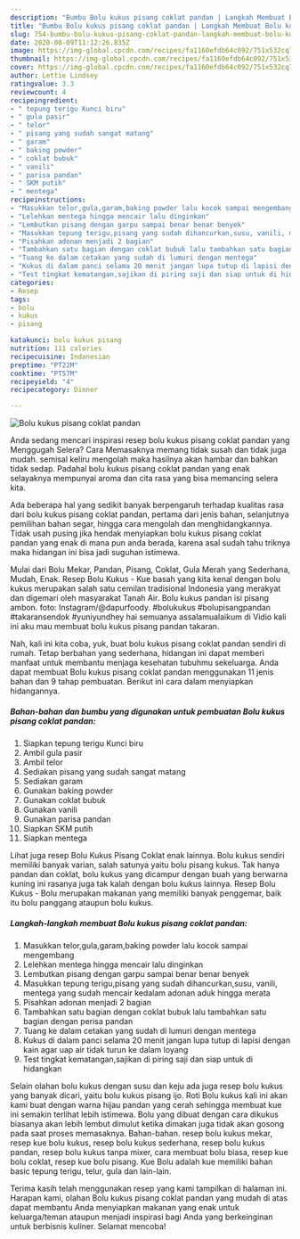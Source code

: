 ```yaml
---
description: "Bumbu Bolu kukus pisang coklat pandan | Langkah Membuat Bolu kukus pisang coklat pandan Yang Enak dan Simpel"
title: "Bumbu Bolu kukus pisang coklat pandan | Langkah Membuat Bolu kukus pisang coklat pandan Yang Enak dan Simpel"
slug: 754-bumbu-bolu-kukus-pisang-coklat-pandan-langkah-membuat-bolu-kukus-pisang-coklat-pandan-yang-enak-dan-simpel
date: 2020-08-09T11:12:26.835Z
image: https://img-global.cpcdn.com/recipes/fa1160efdb64c092/751x532cq70/bolu-kukus-pisang-coklat-pandan-foto-resep-utama.jpg
thumbnail: https://img-global.cpcdn.com/recipes/fa1160efdb64c092/751x532cq70/bolu-kukus-pisang-coklat-pandan-foto-resep-utama.jpg
cover: https://img-global.cpcdn.com/recipes/fa1160efdb64c092/751x532cq70/bolu-kukus-pisang-coklat-pandan-foto-resep-utama.jpg
author: Lettie Lindsey
ratingvalue: 3.3
reviewcount: 4
recipeingredient:
- " tepung terigu Kunci biru"
- " gula pasir"
- " telor"
- " pisang yang sudah sangat matang"
- " garam"
- " baking powder"
- " coklat bubuk"
- " vanili"
- " parisa pandan"
- " SKM putih"
- " mentega"
recipeinstructions:
- "Masukkan telor,gula,garam,baking powder lalu kocok sampai mengembang"
- "Lelehkan mentega hingga mencair lalu dinginkan"
- "Lembutkan pisang dengan garpu sampai benar benar benyek"
- "Masukkan tepung terigu,pisang yang sudah dihancurkan,susu, vanili, mentega yang sudah mencair kedalam adonan aduk hingga merata"
- "Pisahkan adonan menjadi 2 bagian"
- "Tambahkan satu bagian dengan coklat bubuk lalu tambahkan satu bagian dengan perisa pandan"
- "Tuang ke dalam cetakan yang sudah di lumuri dengan mentega"
- "Kukus di dalam panci selama 20 menit jangan lupa tutup di lapisi dengan kain agar uap air tidak turun ke dalam loyang"
- "Test tingkat kematangan,sajikan di piring saji dan siap untuk di hidangkan"
categories:
- Resep
tags:
- bolu
- kukus
- pisang

katakunci: bolu kukus pisang 
nutrition: 111 calories
recipecuisine: Indonesian
preptime: "PT22M"
cooktime: "PT57M"
recipeyield: "4"
recipecategory: Dinner

---
```



![Bolu kukus pisang coklat pandan](https://img-global.cpcdn.com/recipes/fa1160efdb64c092/751x532cq70/bolu-kukus-pisang-coklat-pandan-foto-resep-utama.jpg)

Anda sedang mencari inspirasi resep bolu kukus pisang coklat pandan yang Menggugah Selera? Cara Memasaknya memang tidak susah dan tidak juga mudah. semisal keliru mengolah maka hasilnya akan hambar dan bahkan tidak sedap. Padahal bolu kukus pisang coklat pandan yang enak selayaknya mempunyai aroma dan cita rasa yang bisa memancing selera kita.

Ada beberapa hal yang sedikit banyak berpengaruh terhadap kualitas rasa dari bolu kukus pisang coklat pandan, pertama dari jenis bahan, selanjutnya pemilihan bahan segar, hingga cara mengolah dan menghidangkannya. Tidak usah pusing jika hendak menyiapkan bolu kukus pisang coklat pandan yang enak di mana pun anda berada, karena asal sudah tahu triknya maka hidangan ini bisa jadi suguhan istimewa.

Mulai dari Bolu Mekar, Pandan, Pisang, Coklat, Gula Merah yang Sederhana, Mudah, Enak. Resep Bolu Kukus - Kue basah yang kita kenal dengan bolu kukus merupakan salah satu cemilan tradisional Indonesia yang merakyat dan digemari oleh masyarakat Tanah Air. Bolu kukus pandan isi pisang ambon. foto: Instagram/@dapurfoody. #bolukukus #bolupisangpandan #takaransendok #yuniyundhey hai semuanya assalamualaikum di Vidio kali ini aku mau membuat bolu kukus pisang pandan takaran.


Nah, kali ini kita coba, yuk, buat bolu kukus pisang coklat pandan sendiri di rumah. Tetap berbahan yang sederhana, hidangan ini dapat memberi manfaat untuk membantu menjaga kesehatan tubuhmu sekeluarga. Anda dapat membuat Bolu kukus pisang coklat pandan menggunakan 11 jenis bahan dan 9 tahap pembuatan. Berikut ini cara dalam menyiapkan hidangannya.

<!--inarticleads1-->

##### Bahan-bahan dan bumbu yang digunakan untuk pembuatan Bolu kukus pisang coklat pandan:

1. Siapkan  tepung terigu Kunci biru
1. Ambil  gula pasir
1. Ambil  telor
1. Sediakan  pisang yang sudah sangat matang
1. Sediakan  garam
1. Gunakan  baking powder
1. Gunakan  coklat bubuk
1. Gunakan  vanili
1. Gunakan  parisa pandan
1. Siapkan  SKM putih
1. Siapkan  mentega


Lihat juga resep Bolu Kukus Pisang Coklat enak lainnya. Bolu kukus sendiri memiliki banyak varian, salah satunya yaitu bolu pisang kukus. Tak hanya pandan dan coklat, bolu kukus yang dicampur dengan buah yang berwarna kuning ini rasanya juga tak kalah dengan bolu kukus lainnya. Resep Bolu Kukus - Bolu merupakan makanan yang memiliki banyak penggemar, baik itu bolu panggang ataupun bolu kukus. 

<!--inarticleads2-->

##### Langkah-langkah membuat Bolu kukus pisang coklat pandan:

1. Masukkan telor,gula,garam,baking powder lalu kocok sampai mengembang
1. Lelehkan mentega hingga mencair lalu dinginkan
1. Lembutkan pisang dengan garpu sampai benar benar benyek
1. Masukkan tepung terigu,pisang yang sudah dihancurkan,susu, vanili, mentega yang sudah mencair kedalam adonan aduk hingga merata
1. Pisahkan adonan menjadi 2 bagian
1. Tambahkan satu bagian dengan coklat bubuk lalu tambahkan satu bagian dengan perisa pandan
1. Tuang ke dalam cetakan yang sudah di lumuri dengan mentega
1. Kukus di dalam panci selama 20 menit jangan lupa tutup di lapisi dengan kain agar uap air tidak turun ke dalam loyang
1. Test tingkat kematangan,sajikan di piring saji dan siap untuk di hidangkan


Selain olahan bolu kukus dengan susu dan keju ada juga resep bolu kukus yang banyak dicari, yaitu bolu kukus pisang ijo. Roti Bolu kukus kali ini akan kami buat dengan warna hijau pandan yang cerah sehingga membuat kue ini semakin terlihat lebih istimewa. Bolu yang dibuat dengan cara dikukus biasanya akan lebih lembut dimulut ketika dimakan juga tidak akan gosong pada saat proses memasaknya. Bahan-bahan. resep bolu kukus mekar, resep kue bolu kukus, resep bolu kukus sederhana, resep bolu kukus pandan, resep bolu kukus tanpa mixer, cara membuat bolu biasa, resep kue bolu coklat, resep kue bolu pisang. Kue Bolu adalah kue memiliki bahan basic tepung terigu, telur, gula dan lain-lain. 

Terima kasih telah menggunakan resep yang kami tampilkan di halaman ini. Harapan kami, olahan Bolu kukus pisang coklat pandan yang mudah di atas dapat membantu Anda menyiapkan makanan yang enak untuk keluarga/teman ataupun menjadi inspirasi bagi Anda yang berkeinginan untuk berbisnis kuliner. Selamat mencoba!
